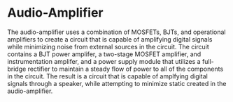 # Audio-Amplifier
The audio-amplifier uses a combination of MOSFETs, BJTs, and operational amplifiers to create a circuit that is capable of amplifying digital signals while minimizing noise from external sources in the circuit. The circuit contains a BJT power amplifer, a two-stage MOSFET amplifier, and instrumentation amplifer, and a power supply module that utilizes a full-bridge rectifier to maintain a steady flow of power to all of the components in the circuit. The result is a circuit that is capable of amplfying  digital signals through a speaker, while attempting to minimize static created in the audio-amplifier.
